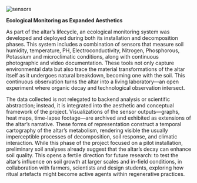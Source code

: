 ![sensors](../imagenes/6N5A9370.jpg)

**Ecological Monitoring as Expanded Aesthetics**

As part of the altar’s lifecycle, an ecological monitoring system was developed and deployed during both its installation and decomposition phases. This system includes a combination of sensors that measure soil humidity, temperature, PH, Electroconductivity, Nitrogen, Phosphorous, Potassium and microclimatic conditions, along with continuous photographic and video documentation. These tools not only capture environmental data but also trace the material transformations of the altar itself as it undergoes natural breakdown, becoming one with the soil. This continuous observation turns the altar into a living laboratory—an open experiment where organic decay and technological observation intersect.

The data collected is not relegated to backend analysis or scientific abstraction; instead, it is integrated into the aesthetic and conceptual framework of the project. Visualizations of the sensor outputs—graphs, heat maps, time-lapse footage—are archived and exhibited as extensions of the altar’s narrative. These forms of representation construct a temporal cartography of the altar’s metabolism, rendering visible the usually imperceptible processes of decomposition, soil response, and climatic interaction. While this phase of the project focused on a pilot installation, preliminary soil analyses already suggest that the altar’s decay can enhance soil quality. This opens a fertile direction for future research: to test the altar’s influence on soil growth at larger scales and in-field conditions, in collaboration with farmers, scientists and design students, exploring how ritual artefacts might become active agents within regenerative practices.

